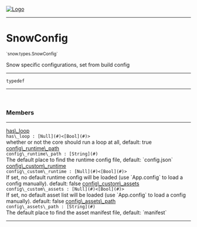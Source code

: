 
[![Logo](../../../images/logo.png)](../../../api/index.html)

---



<h1>SnowConfig</h1>
<small>`snow.types.SnowConfig`</small>

Snow specific configurations, set from build config

---

`typedef`

---

&nbsp;
&nbsp;



<h3>Members</h3> <hr/><span class="member apipage">
                <a name="has_loop"><a class="lift" href="#has_loop">has\_loop</a></a><div class="clear"></div><code class="signature apipage">has\_loop : [Null](#)&lt;[Bool](#)&gt;</code><br/></span>
            <span class="small_desc_flat">whether or not the core should run a loop at all, default: true</span><span class="member apipage">
                <a name="config_runtime_path"><a class="lift" href="#config_runtime_path">config\_runtime\_path</a></a><div class="clear"></div><code class="signature apipage">config\_runtime\_path : [String](#)</code><br/></span>
            <span class="small_desc_flat">The default place to find the runtime config file, default: `config.json`</span><span class="member apipage">
                <a name="config_custom_runtime"><a class="lift" href="#config_custom_runtime">config\_custom\_runtime</a></a><div class="clear"></div><code class="signature apipage">config\_custom\_runtime : [Null](#)&lt;[Bool](#)&gt;</code><br/></span>
            <span class="small_desc_flat">If set, no default runtime config will be loaded (use `App.config` to load a config manually). default: false</span><span class="member apipage">
                <a name="config_custom_assets"><a class="lift" href="#config_custom_assets">config\_custom\_assets</a></a><div class="clear"></div><code class="signature apipage">config\_custom\_assets : [Null](#)&lt;[Bool](#)&gt;</code><br/></span>
            <span class="small_desc_flat">If set, no default asset list will be loaded (use `App.config` to load a config manually). default: false</span><span class="member apipage">
                <a name="config_assets_path"><a class="lift" href="#config_assets_path">config\_assets\_path</a></a><div class="clear"></div><code class="signature apipage">config\_assets\_path : [String](#)</code><br/></span>
            <span class="small_desc_flat">The default place to find the asset manifest file, default: `manifest`</span>







---

&nbsp;
&nbsp;
&nbsp;
&nbsp;